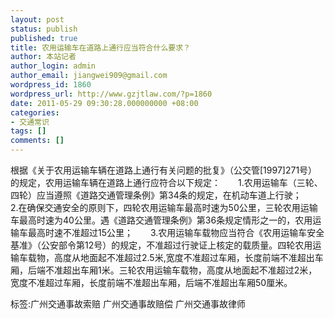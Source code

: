 ```yaml
---
layout: post
status: publish
published: true
title: 农用运输车在道路上通行应当符合什么要求？
author: 本站记者
author_login: admin
author_email: jiangwei909@gmail.com
wordpress_id: 1860
wordpress_url: http://www.gzjtlaw.com/?p=1860
date: 2011-05-29 09:30:28.000000000 +08:00
categories:
- 交通常识
tags: []
comments: []
---
```

根据《关于农用运输车辆在道路上通行有关问题的批复》（公交管[1997]271号）的规定，农用运输车辆在道路上通行应符合以下规定：　　1.农用运输车（三轮、四轮）应当遵照《道路交通管理条例》第34条的规定，在机动车道上行驶；　　2.在确保交通安全的原则下，四轮农用运输车最高时速为50公里，三轮农用运输车最高时速为40公里。遇《道路交通管理条例》第36条规定情形之一的，农用运输车最高时速不准超过15公里；　　3.农用运输车载物应当符合《农用运输车安全基准》（公安部令第12号）的规定，不准超过行驶证上核定的载质量。四轮农用运输车载物，高度从地面起不准超过2.5米,宽度不准超过车厢，长度前端不准超出车厢，后端不准超出车厢1米。三轮农用运输车载物，高度从地面起不准超过2米，宽度不准超过车厢，长度前端不准超出车厢，后端不准超出车厢50厘米。标签:广州交通事故索赔 广州交通事故赔偿 广州交通事故律师
